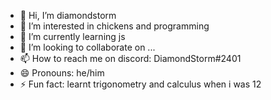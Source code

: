 - 👋 Hi, I’m diamondstorm
- 👀 I’m interested in chickens and programming
- 🌱 I’m currently learning js
- 💞️ I’m looking to collaborate on ...
- 📫 How to reach me on discord: DiamondStorm#2401
- 😄 Pronouns: he/him
- ⚡ Fun fact: learnt trigonometry and calculus when i was 12

<!---
diamondstorm-leaderofchickenresistance/diamondstorm-leaderofchickenresistance is a ✨ special ✨ repository because its `README.md` (this file) appears on your GitHub profile.
You can click the Preview link to take a look at your changes.
--->
